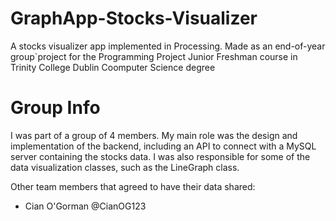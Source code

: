# GraphApp-Stocks-Visualizer
A stocks visualizer app implemented in Processing. Made as an end-of-year group`project for the Programming Project Junior Freshman course in Trinity College Dublin Coomputer Science degree

# Group Info
I was part of a group of 4 members. My main role was the design and implementation of the backend, including an API to connect with a MySQL server containing the stocks data. I was also responsible for some of the data visualization classes, such as the LineGraph class.

Other team members that agreed to have their data shared:
- Cian O'Gorman @CianOG123
